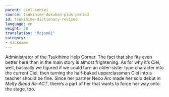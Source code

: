 ```yaml
---
parent: ciel-sensei
source: tsukihime-dokuhon-plus-period
id: tsukihime-dictionary-revised
language: en
weight: 38
translation: "Mcjon01"
category:
- nickname
---
```


Administrator of the Tsukihime Help Corner.
The fact that she fits even better here than in the main story is almost frightening. As for why it’s Ciel, well, basically we figured if we could turn an older-sister type character into the current Ciel, then turning the half-baked upperclassman Ciel into a teacher should be fine.
Since her partner Neco Arc made her solo debut in *Melty Blood Re-ACT*, there’s a part of her that wants to force her way onto the stage, too.
